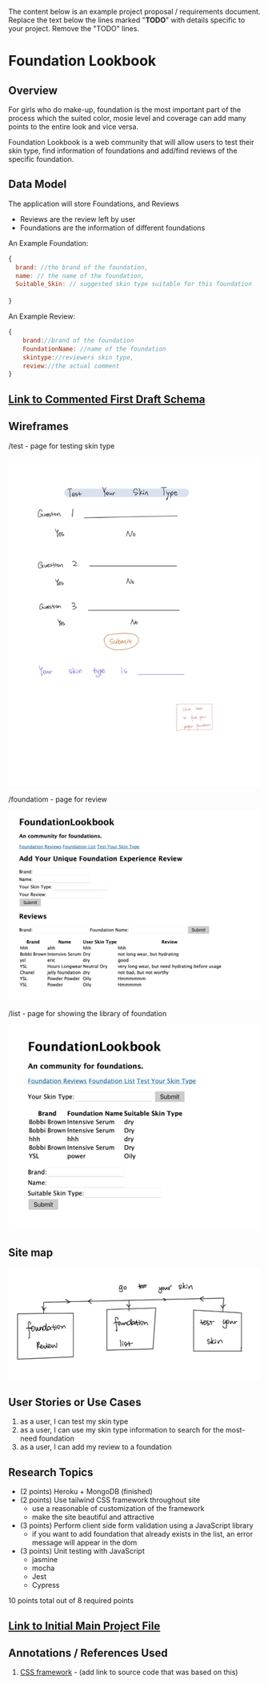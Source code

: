 The content below is an example project proposal / requirements document. Replace the text below the lines marked "__TODO__" with details specific to your project. Remove the "TODO" lines.
 
# Foundation Lookbook


## Overview

For girls who do make-up, foundation is the most important part of the process which the suited color, mosie level and coverage can add many points to the entire look and vice versa. 

Foundation Lookbook is a web community that will allow users to test their skin type, find information of foundations and add/find reviews of the specific foundation.  

## Data Model



The application will store Foundations, and Reviews

* Reviews are the review left by user
* Foundations are the information of different foundations



An Example Foundation:

```javascript
{
  brand: //the brand of the foundation,
  name: // the name of the foundation,
  Suitable_Skin: // suggested skin type suitable for this foundation

}
```


An Example Review:

```javascript
{
    brand://brand of the foundation
    FoundationName: //name of the foundation
    skintype://reviewers skin type,
    review://the actual comment
}

```




## [Link to Commented First Draft Schema](db.js) 


## Wireframes


/test - page for testing skin type

![test](documentation/test.png)

/foundatiom - page for review

![matching](documentation/review.png)

/list - page for showing the library of foundation

![intro](documentation/list.png)

## Site map

![sitemap](documentation/map.png)


## User Stories or Use Cases

1. as a user, I can test my skin type
2. as a user, I can use my skin type information to search for the most-need foundation
3. as a user, I can add my review to a foundation 

## Research Topics

* (2 points) Heroku + MongoDB (finished)
* (2 points) Use tailwind CSS framework throughout site
    * use a reasonable of customization of the framework
    * make the site beautiful and attractive
* (3 points)  Perform client side form validation using a JavaScript library
    * if you want to add foundation that already exists in the list, an error message will appear in the dom
* (3 points) Unit testing with JavaScript
    * jasmine
    * mocha 
    * Jest
    * Cypress

10 points total out of 8 required points 


## [Link to Initial Main Project File](app.js) 

## Annotations / References Used

1. [CSS framework](https://tailwindcss.com) - (add link to source code that was based on this)


